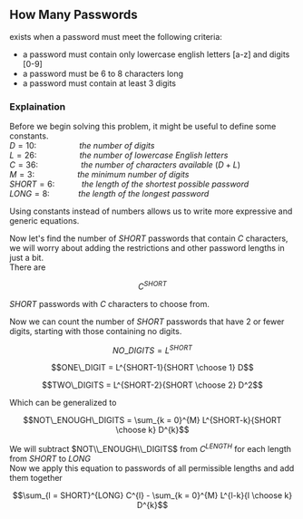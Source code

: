 ## How Many Passwords
exists when a password must meet the following criteria:
* a password must contain only lowercase english letters [a-z] and digits [0-9]
* a password must be 6 to 8 characters long
* a password must contain at least 3 digits


### Explaination
Before we begin solving this problem, it might be useful to define some constants.  
$D = 10$: &emsp; &emsp; &emsp; &emsp; *the number of digits*   
$L = 26$: &emsp; &emsp; &emsp; &emsp; *the number of lowercase English letters*  
$C = 36$: &emsp; &emsp; &emsp; &emsp; *the number of characters available* $(D + L)$  
$M = 3$: &emsp; &emsp; &emsp; &emsp; *the minimum number of digits*  
$SHORT = 6$: &nbsp; &emsp; &emsp; *the length of the shortest possible password*  
$LONG = 8$: &ensp; &emsp; &emsp; *the length of the longest password*  

Using constants instead of numbers allows us to write more expressive and generic equations.  



Now let's find the number of $SHORT$ passwords that contain $C$ characters, we will worry about adding the restrictions and other password lengths in just a bit.  
There are
```math
C^{SHORT}
```
$SHORT$ passwords with $C$ characters to choose from. 
  
Now we can count the number of $SHORT$ passwords that have $2$ or fewer digits, starting with those containing no digits.
```math
NO\_DIGITS = L^{SHORT} 

```
```math
ONE\_DIGIT = L^{SHORT-1}{SHORT \choose 1}   D
```
```math
TWO\_DIGITS = L^{SHORT-2}{SHORT \choose 2}   D^2
```

Which can be generalized to
```math
NOT\_ENOUGH\_DIGITS = \sum_{k = 0}^{M} L^{SHORT-k}{SHORT \choose k} D^{k}
```
We will subtract $NOT\\_ENOUGH\\_DIGITS$ from $C^{LENGTH}$ for each length from $SHORT$ to $LONG$  
Now we apply this equation to passwords of all permissible lengths and add them together
```math
\sum_{l = SHORT}^{LONG} C^{l} - \sum_{k = 0}^{M} L^{l-k}{l \choose k} D^{k}
```

